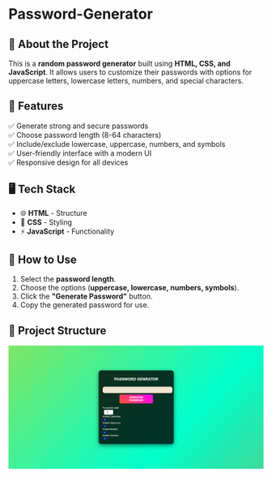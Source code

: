 # Password-Generator


## 📌 About the Project
This is a **random password generator** built using **HTML, CSS, and JavaScript**. It allows users to customize their passwords with options for uppercase letters, lowercase letters, numbers, and special characters.

## 🎯 Features
✅ Generate strong and secure passwords  
✅ Choose password length (8-64 characters)  
✅ Include/exclude lowercase, uppercase, numbers, and symbols  
✅ User-friendly interface with a modern UI  
✅ Responsive design for all devices  

## 🖥️ Tech Stack
- 🌐 **HTML** - Structure  
- 🎨 **CSS** - Styling  
- ⚡ **JavaScript** - Functionality  

## 🚀 How to Use
1. Select the **password length**.  
2. Choose the options (**uppercase, lowercase, numbers, symbols**).  
3. Click the **"Generate Password"** button.  
4. Copy the generated password for use.  

## 📂 Project Structure

![image alt](https://github.com/VivekMishra21/Password-Generator/blob/c8e9edc8958ffcc93251c938abbf54c4d14fb133/PasswordGenerator.png)
